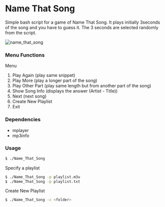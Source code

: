 # Name That Song
Simple bash script for a game of Name That Song. It plays initially 3seconds of the song and you have to guess it. The 3 seconds are selected randomly from the script. 

![name_that_song](https://cloud.githubusercontent.com/assets/284798/14771120/9938c0a4-0a81-11e6-9ef4-47afc48de8c9.png)

### Menu Functions

Menu
1. Play Again (play same snippet)
2. Play More (play a longer part of the song)
3. Play Other Part (play same length but from another part of the song)
4. Show Song Info (displays the answer (Artist - Title))
5. Next (next song)
6. Create New Playlist
7. Exit

### Dependencies
* mplayer
* mp3info

### Usage

```sh
$ ./Name_That_Song
```

Specify a playlist
```sh
$ ./Name_That_Song -p playlist.m3u 
$ ./Name_That_Song -p playlist.txt
```
Create New Playlist
```sh
$ ./Name_That_Song -c <folder>
```

